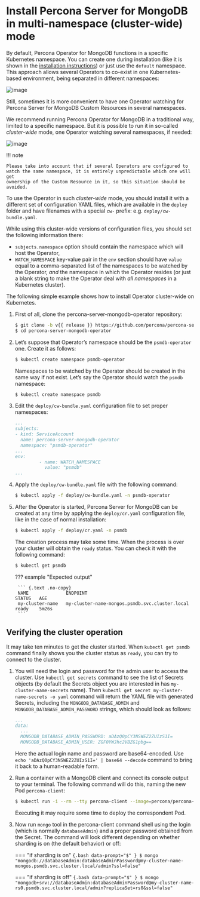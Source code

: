 # Install Percona Server for MongoDB in multi-namespace (cluster-wide) mode

By default, Percona Operator for MongoDB functions in a specific Kubernetes
namespace. You can create one during installation (like it is shown in the
[installation instructions](kubernetes.md#install-kubernetes)) or just use the
`default` namespace. This approach allows several Operators to co-exist in one
Kubernetes-based environment, being separated in different namespaces:

![image](assets/images/cluster-wide-1.svg)

Still, sometimes it is more convenient to have one Operator watching for
Percona Server for MongoDB Custom Resources in several namespaces.

We recommend running Percona Operator for MongoDB in a traditional way,
limited to a specific namespace. But it is possible to run it in so-called
*cluster-wide* mode, one Operator watching several namespaces, if needed:

![image](assets/images/cluster-wide-2.svg)

!!! note

    Please take into account that if several Operators are configured to
    watch the same namespace, it is entirely unpredictable which one will get
    ownership of the Custom Resource in it, so this situation should be avoided.

To use the Operator in such *cluster-wide* mode, you should install it with a
different set of configuration YAML files, which are available in the `deploy`
folder and have filenames with a special `cw-` prefix: e.g.
`deploy/cw-bundle.yaml`.

While using this cluster-wide versions of configuration files, you should set
the following information there:

* `subjects.namespace` option should contain the namespace which will host
    the Operator,
* `WATCH_NAMESPACE` key-value pair in the `env` section should have
    `value` equal to a  comma-separated list of the namespaces to be watched by
    the Operator, *and* the namespace in which the Operator resides (or just a
    blank string to make the Operator deal with *all namespaces* in a Kubernetes
    cluster).

The following simple example shows how to install Operator cluster-wide on
Kubernetes.

1. First of all, clone the percona-server-mongodb-operator repository:

    ``` {.bash data-prompt="$" }
    $ git clone -b v{{ release }} https://github.com/percona/percona-server-mongodb-operator
    $ cd percona-server-mongodb-operator
    ```

2. Let’s suppose that Operator’s namespace should be the `psmdb-operator` one.
    Create it as follows:

    ``` {.bash data-prompt="$" }
    $ kubectl create namespace psmdb-operator
    ```

    Namespaces to be watched by the Operator should be created in the same way
    if not exist. Let’s say the Operator should watch the `psmdb` namespace:

    ``` {.bash data-prompt="$" }
    $ kubectl create namespace psmdb
    ```

3. Edit the ``deploy/cw-bundle.yaml`` configuration file to set proper
    namespaces:

    ```yaml
    ...
    subjects:
    - kind: ServiceAccount
      name: percona-server-mongodb-operator
      namespace: "psmdb-operator"
    ...
    env:
             - name: WATCH_NAMESPACE
               value: "psmdb"
    ...
    ```

4. Apply the `deploy/cw-bundle.yaml` file with the following command:

    ``` {.bash data-prompt="$" }
    $ kubectl apply -f deploy/cw-bundle.yaml -n psmdb-operator
    ```

5. After the Operator is started, Percona Server for MongoDB can be created at
    any time by applying the `deploy/cr.yaml` configuration file, like in the
    case of normal installation:

    ``` {.bash data-prompt="$" }
    $ kubectl apply -f deploy/cr.yaml -n psmdb
    ```

    The creation process may take some time. When the process is over your
    cluster will obtain the `ready` status. You can check it with the following
    command:

    ``` {.bash data-prompt="$" }
    $ kubectl get psmdb
    ```

    ??? example "Expected output"

        ``` {.text .no-copy}
        NAME              ENDPOINT                                         STATUS   AGE
        my-cluster-name   my-cluster-name-mongos.psmdb.svc.cluster.local   ready    5m26s
        ```

## Verifying the cluster operation

It may take ten minutes to get the cluster started. When `kubectl get psmdb`
command finally shows you the cluster status as `ready`, you can try to connect
to the cluster.

1. You will need the login and password for the admin user to access the
    cluster. Use `kubectl get secrets` command to see the list of Secrets
    objects (by default the Secrets object you are interested in has
    `my-cluster-name-secrets` name). Then
    `kubectl get secret my-cluster-name-secrets -o yaml` command will return
    the YAML file with generated Secrets, including the `MONGODB_DATABASE_ADMIN`
    and `MONGODB_DATABASE_ADMIN_PASSWORD` strings, which should look as follows:

    ```yaml
    ...
    data:
      ...
      MONGODB_DATABASE_ADMIN_PASSWORD: aDAzQ0pCY3NSWEZ2ZUIzS1I=
      MONGODB_DATABASE_ADMIN_USER: ZGF0YWJhc2VBZG1pbg==
    ```

    Here the actual login name and password are base64-encoded. Use 
    `echo 'aDAzQ0pCY3NSWEZ2ZUIzS1I=' | base64 --decode` command to bring it
    back to a human-readable form.

2. Run a container with a MongoDB client and connect its console output to your
    terminal. The following command will do this, naming the new Pod
    `percona-client`:

    ``` {.bash data-prompt="$" }
    $ kubectl run -i --rm --tty percona-client --image=percona/percona-server-mongodb:{{ mongodb50recommended }} --restart=Never --env="POD_NAMESPACE=psmdb" -- bash -il
    ```

    Executing it may require some time to deploy the correspondent Pod.

3. Now run `mongo` tool in the percona-client command shell using the login
    (which is normally `databaseAdmin`) and a proper password obtained from the
    Secret. The command will look different depending on whether sharding
    is on (the default behavior) or off:

    === "if sharding is on"
        ``` {.bash data-prompt="$" }
        $ mongo "mongodb://databaseAdmin:databaseAdminPassword@my-cluster-name-mongos.psmdb.svc.cluster.local/admin?ssl=false"
        ```

    === "if sharding is off"
        ``` {.bash data-prompt="$" }
        $ mongo "mongodb+srv://databaseAdmin:databaseAdminPassword@my-cluster-name-rs0.psmdb.svc.cluster.local/admin?replicaSet=rs0&ssl=false"
        ```
